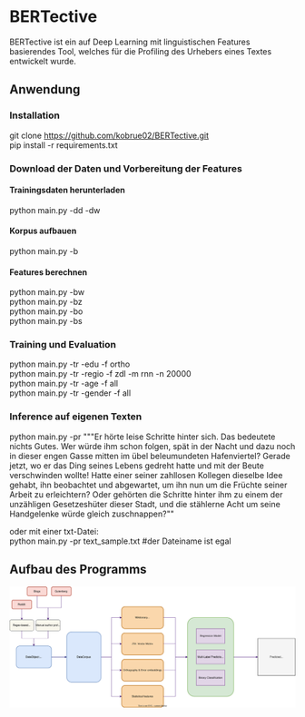 # BERTective
BERTective ist ein auf Deep Learning mit linguistischen Features basierendes Tool, welches für die Profiling des Urhebers eines Textes entwickelt wurde.

## Anwendung
### Installation
git clone https://github.com/kobrue02/BERTective.git  
pip install -r requirements.txt  
### Download der Daten und Vorbereitung der Features
#### Trainingsdaten herunterladen
python main.py -dd -dw  
#### Korpus aufbauen
python main.py -b  
#### Features berechnen
python main.py -bw  
python main.py -bz  
python main.py -bo  
python main.py -bs  
### Training und Evaluation
python main.py -tr -edu -f ortho  
python main.py -tr -regio -f zdl -m rnn -n 20000  
python main.py -tr -age -f all  
python main.py -tr -gender -f all  
### Inference auf eigenen Texten
python main.py -pr """Er hörte leise Schritte hinter sich. Das bedeutete nichts Gutes. Wer würde ihm schon folgen, spät in der Nacht und dazu noch in dieser engen Gasse mitten im übel beleumundeten Hafenviertel? Gerade jetzt, wo er das Ding seines Lebens gedreht hatte und mit der Beute verschwinden wollte! Hatte einer seiner zahllosen Kollegen dieselbe Idee gehabt, ihn beobachtet und abgewartet, um ihn nun um die Früchte seiner Arbeit zu erleichtern? Oder gehörten die Schritte hinter ihm zu einem der unzähligen Gesetzeshüter dieser Stadt, und die stählerne Acht um seine Handgelenke würde gleich zuschnappen?""  
  
oder mit einer txt-Datei:  
python main.py -pr text_sample.txt   #der Dateiname ist egal
## Aufbau des Programms
![architecture](https://github.com/kobrue02/BERTective/blob/main/architecture.drawio.svg)
